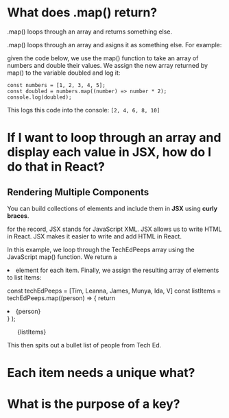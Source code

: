 # What does .map() return?

.map() loops through an array and returns something else. 

.map() loops through an array and asigns it as something else. For example: 

given the code below, we use the map() function to take an array of numbers and double their values. We assign the new array returned by map() to the variable doubled and log it: 

```
const numbers = [1, 2, 3, 4, 5];
const doubled = numbers.map((number) => number * 2);
console.log(doubled);
```
This logs this code into the console: `[2, 4, 6, 8, 10]`
 
# If I want to loop through an array and display each value in JSX, how do I do that in React?

## Rendering Multiple Components 

You can build collections of elements and include them in **JSX** using **curly braces**. 

for the record, JSX stands for JavaScript XML. JSX allows us to write HTML in React. JSX makes it easier to write and add HTML in React. 

In this example, we loop through the TechEdPeeps array using the JavaScript map() function. We return a <li> element for each item. Finally, we assign the resulting array of elements to list Items: 

const techEdPeeps = [Tim, Leanna, James, Munya, Ida, V]
const listItems = techEdPeeps.map((person) => {
   return <li>{person}</li>
}
);
<ul>{listItems}</ul>

This then spits out a bullet list of people from Tech Ed. 



# Each item needs a unique what? 

# What is the purpose of a key?